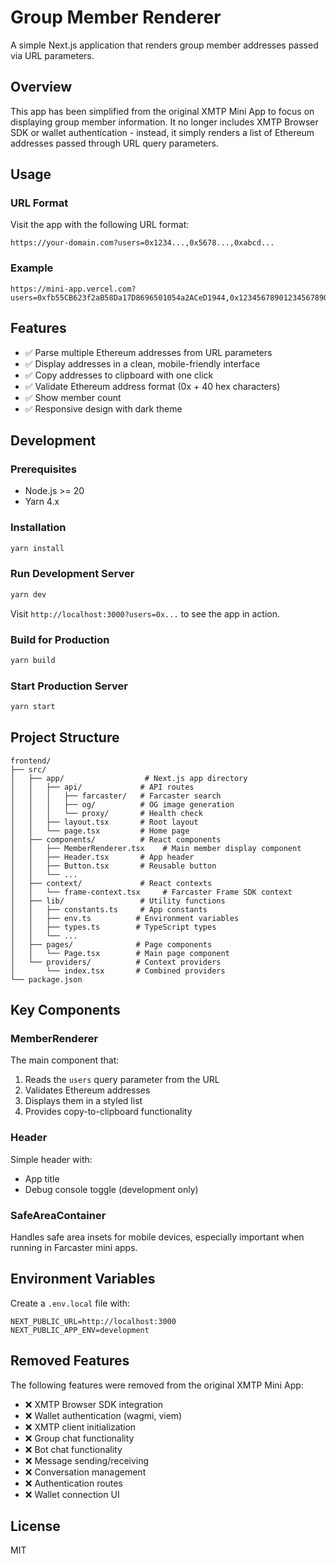 # Group Member Renderer

A simple Next.js application that renders group member addresses passed via URL parameters.

## Overview

This app has been simplified from the original XMTP Mini App to focus on displaying group member information. It no longer includes XMTP Browser SDK or wallet authentication - instead, it simply renders a list of Ethereum addresses passed through URL query parameters.

## Usage

### URL Format

Visit the app with the following URL format:

```
https://your-domain.com?users=0x1234...,0x5678...,0xabcd...
```

### Example

```
https://mini-app.vercel.com?users=0xfb55CB623f2aB58Da17D8696501054a2ACeD1944,0x1234567890123456789012345678901234567890
```

## Features

- ✅ Parse multiple Ethereum addresses from URL parameters
- ✅ Display addresses in a clean, mobile-friendly interface
- ✅ Copy addresses to clipboard with one click
- ✅ Validate Ethereum address format (0x + 40 hex characters)
- ✅ Show member count
- ✅ Responsive design with dark theme

## Development

### Prerequisites

- Node.js >= 20
- Yarn 4.x

### Installation

```bash
yarn install
```

### Run Development Server

```bash
yarn dev
```

Visit `http://localhost:3000?users=0x...` to see the app in action.

### Build for Production

```bash
yarn build
```

### Start Production Server

```bash
yarn start
```

## Project Structure

```
frontend/
├── src/
│   ├── app/                  # Next.js app directory
│   │   ├── api/             # API routes
│   │   │   ├── farcaster/   # Farcaster search
│   │   │   ├── og/          # OG image generation
│   │   │   └── proxy/       # Health check
│   │   ├── layout.tsx       # Root layout
│   │   └── page.tsx         # Home page
│   ├── components/          # React components
│   │   ├── MemberRenderer.tsx    # Main member display component
│   │   ├── Header.tsx       # App header
│   │   ├── Button.tsx       # Reusable button
│   │   └── ...
│   ├── context/             # React contexts
│   │   └── frame-context.tsx     # Farcaster Frame SDK context
│   ├── lib/                 # Utility functions
│   │   ├── constants.ts     # App constants
│   │   ├── env.ts          # Environment variables
│   │   ├── types.ts        # TypeScript types
│   │   └── ...
│   ├── pages/              # Page components
│   │   └── Page.tsx        # Main page component
│   └── providers/          # Context providers
│       └── index.tsx       # Combined providers
└── package.json
```

## Key Components

### MemberRenderer

The main component that:
1. Reads the `users` query parameter from the URL
2. Validates Ethereum addresses
3. Displays them in a styled list
4. Provides copy-to-clipboard functionality

### Header

Simple header with:
- App title
- Debug console toggle (development only)

### SafeAreaContainer

Handles safe area insets for mobile devices, especially important when running in Farcaster mini apps.

## Environment Variables

Create a `.env.local` file with:

```env
NEXT_PUBLIC_URL=http://localhost:3000
NEXT_PUBLIC_APP_ENV=development
```

## Removed Features

The following features were removed from the original XMTP Mini App:

- ❌ XMTP Browser SDK integration
- ❌ Wallet authentication (wagmi, viem)
- ❌ XMTP client initialization
- ❌ Group chat functionality
- ❌ Bot chat functionality
- ❌ Message sending/receiving
- ❌ Conversation management
- ❌ Authentication routes
- ❌ Wallet connection UI

## License

MIT

